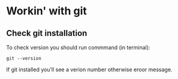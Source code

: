 # Workin' with git

## Check git installation

To check version you should run commmand (in terminal):
```
git --version
```

If git installed you'll see a verion number otherwise eroor message.
